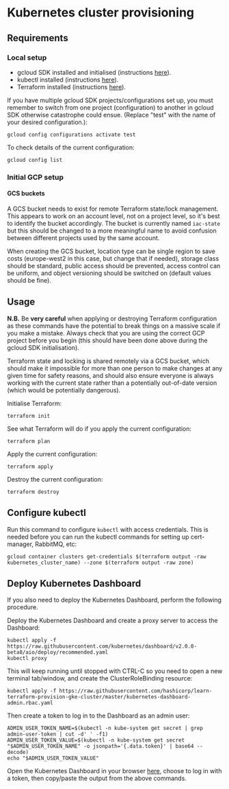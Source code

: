 # Kubernetes cluster provisioning

## Requirements

### Local setup

* gcloud SDK installed and initialised (instructions [here](https://learn.hashicorp.com/tutorials/terraform/gke?in=terraform/kubernetes&utm_source=WEBSITE&utm_medium=WEB_IO&utm_offer=ARTICLE_PAGE&utm_content=DOCS)).
* kubectl installed (instructions [here](https://learn.hashicorp.com/tutorials/terraform/gke?in=terraform/kubernetes&utm_source=WEBSITE&utm_medium=WEB_IO&utm_offer=ARTICLE_PAGE&utm_content=DOCS)).
* Terraform installed (instructions [here](https://learn.hashicorp.com/tutorials/terraform/install-cli)).

If you have multiple gcloud SDK projects/configurations set up, you must remember to switch from one project (configuration) to another in gcloud SDK otherwise catastrophe could ensue. (Replace "test" with the name of your desired configuration.):

    gcloud config configurations activate test

To check details of the current configuration:

    gcloud config list

### Initial GCP setup

#### GCS buckets

A GCS bucket needs to exist for remote Terraform state/lock management. This appears to work on an account level, not on a project level, so it's best to identify the bucket accordingly. The bucket is currently named `iac-state` but this should be changed to a more meaningful name to avoid confusion between different projects used by the same account.

When creating the GCS bucket, location type can be single region to save costs (europe-west2 in this case, but change that if needed), storage class should be standard, public access should be prevented, access control can be uniform, and object versioning should be switched on (default values should be fine).

## Usage

**N.B.** Be **very careful** when applying or destroying Terraform configuration as these commands have the potential to break things on a massive scale if you make a mistake. Always check that you are using the correct GCP project before you begin (this should have been done above during the gcloud SDK initialisation).

Terraform state and locking is shared remotely via a GCS bucket, which should make it impossible for more than one person to make changes at any given time for safety reasons, and should also ensure everyone is always working with the current state rather than a potentially out-of-date version (which would be potentially dangerous).

Initialise Terraform:

    terraform init
    
See what Terraform will do if you apply the current configuration:

    terraform plan
    
Apply the current configuration:

    terraform apply
    
Destroy the current configuration:

    terraform destroy
    
## Configure kubectl

Run this command to configure `kubectl` with access credentials. This is needed before you can run the kubectl commands for setting up cert-manager, RabbitMQ, etc:

    gcloud container clusters get-credentials $(terraform output -raw kubernetes_cluster_name) --zone $(terraform output -raw zone)
    
## Deploy Kubernetes Dashboard

If you also need to deploy the Kubernetes Dashboard, perform the following procedure.

Deploy the Kubernetes Dashboard and create a proxy server to access the Dashboard:

    kubectl apply -f https://raw.githubusercontent.com/kubernetes/dashboard/v2.0.0-beta8/aio/deploy/recommended.yaml
    kubectl proxy
    
This will keep running until stopped with CTRL-C so you need to open a new terminal tab/window, and create the ClusterRoleBinding resource:

    kubectl apply -f https://raw.githubusercontent.com/hashicorp/learn-terraform-provision-gke-cluster/master/kubernetes-dashboard-admin.rbac.yaml
    
Then create a token to log in to the Dashboard as an admin user:

    ADMIN_USER_TOKEN_NAME=$(kubectl -n kube-system get secret | grep admin-user-token | cut -d' ' -f1)
    ADMIN_USER_TOKEN_VALUE=$(kubectl -n kube-system get secret "$ADMIN_USER_TOKEN_NAME" -o jsonpath='{.data.token}' | base64 --decode)
    echo "$ADMIN_USER_TOKEN_VALUE"
    
Open the Kubernetes Dashboard in your browser [here](http://127.0.0.1:8001/api/v1/namespaces/kubernetes-dashboard/services/https:kubernetes-dashboard:/proxy/), choose to log in with a token, then copy/paste the output from the above commands.
